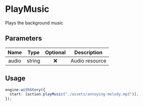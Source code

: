 # PlayMusic

Plays the background music

## Parameters

| Name  |  Type  | Optional |  Description   |
| :---: | :----: | :------: | :------------: |
| audio | string |    ❌    | Audio resource |

## Usage

```ts
engine.withStory({
  start: [action.playMusic("./assets/annoying-melody.mp3")],
});
```
